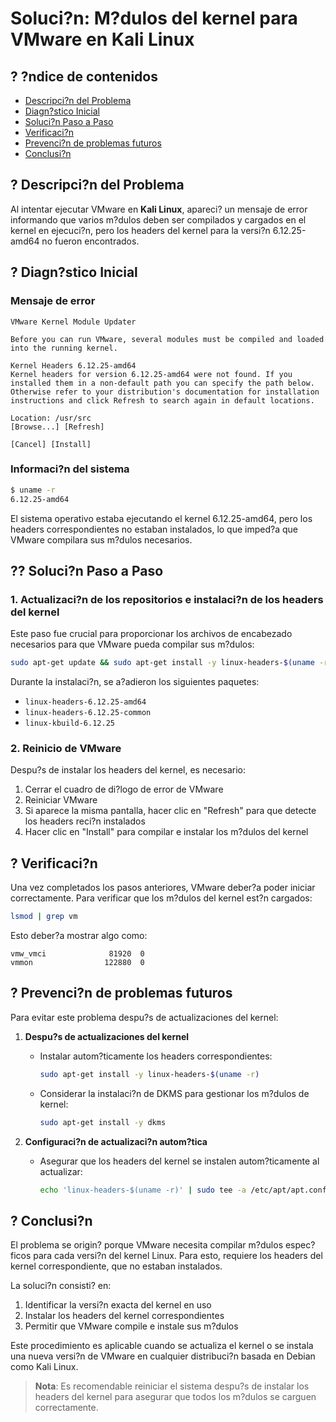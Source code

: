 # Soluci?n: M?dulos del kernel para VMware en Kali Linux

## ? ?ndice de contenidos
- [Descripci?n del Problema](#descripci?n-del-problema)
- [Diagn?stico Inicial](#diagn?stico-inicial)
- [Soluci?n Paso a Paso](#soluci?n-paso-a-paso)
- [Verificaci?n](#verificaci?n)
- [Prevenci?n de problemas futuros](#prevenci?n-de-problemas-futuros)
- [Conclusi?n](#conclusi?n)

## ? Descripci?n del Problema

Al intentar ejecutar VMware en **Kali Linux**, apareci? un mensaje de error informando que varios m?dulos deben ser compilados y cargados en el kernel en ejecuci?n, pero los headers del kernel para la versi?n 6.12.25-amd64 no fueron encontrados.

## ? Diagn?stico Inicial

### Mensaje de error

```
VMware Kernel Module Updater

Before you can run VMware, several modules must be compiled and loaded into the running kernel.

Kernel Headers 6.12.25-amd64
Kernel headers for version 6.12.25-amd64 were not found. If you installed them in a non-default path you can specify the path below. Otherwise refer to your distribution's documentation for installation instructions and click Refresh to search again in default locations.

Location: /usr/src
[Browse...] [Refresh]

[Cancel] [Install]
```

### Informaci?n del sistema

```bash
$ uname -r
6.12.25-amd64
```

El sistema operativo estaba ejecutando el kernel 6.12.25-amd64, pero los headers correspondientes no estaban instalados, lo que imped?a que VMware compilara sus m?dulos necesarios.

## ?? Soluci?n Paso a Paso

### 1. Actualizaci?n de los repositorios e instalaci?n de los headers del kernel

Este paso fue crucial para proporcionar los archivos de encabezado necesarios para que VMware pueda compilar sus m?dulos:

```bash
sudo apt-get update && sudo apt-get install -y linux-headers-$(uname -r)
```

Durante la instalaci?n, se a?adieron los siguientes paquetes:
- `linux-headers-6.12.25-amd64`
- `linux-headers-6.12.25-common`
- `linux-kbuild-6.12.25`

### 2. Reinicio de VMware

Despu?s de instalar los headers del kernel, es necesario:
1. Cerrar el cuadro de di?logo de error de VMware
2. Reiniciar VMware
3. Si aparece la misma pantalla, hacer clic en "Refresh" para que detecte los headers reci?n instalados
4. Hacer clic en "Install" para compilar e instalar los m?dulos del kernel

## ? Verificaci?n

Una vez completados los pasos anteriores, VMware deber?a poder iniciar correctamente. Para verificar que los m?dulos del kernel est?n cargados:

```bash
lsmod | grep vm
```

Esto deber?a mostrar algo como:
```
vmw_vmci              81920  0
vmmon                122880  0
```

## ? Prevenci?n de problemas futuros

Para evitar este problema despu?s de actualizaciones del kernel:

1. **Despu?s de actualizaciones del kernel**  
   - Instalar autom?ticamente los headers correspondientes:  
     ```bash
     sudo apt-get install -y linux-headers-$(uname -r)
     ```  
   - Considerar la instalaci?n de DKMS para gestionar los m?dulos de kernel:
     ```bash
     sudo apt-get install -y dkms
     ```

2. **Configuraci?n de actualizaci?n autom?tica**  
   - Asegurar que los headers del kernel se instalen autom?ticamente al actualizar:
     ```bash
     echo 'linux-headers-$(uname -r)' | sudo tee -a /etc/apt/apt.conf.d/01autoremove-kernels
     ```

## ? Conclusi?n

El problema se origin? porque VMware necesita compilar m?dulos espec?ficos para cada versi?n del kernel Linux. Para esto, requiere los headers del kernel correspondiente, que no estaban instalados. 

La soluci?n consisti? en:
1. Identificar la versi?n exacta del kernel en uso  
2. Instalar los headers del kernel correspondientes  
3. Permitir que VMware compile e instale sus m?dulos  

Este procedimiento es aplicable cuando se actualiza el kernel o se instala una nueva versi?n de VMware en cualquier distribuci?n basada en Debian como Kali Linux.

> **Nota**: Es recomendable reiniciar el sistema despu?s de instalar los headers del kernel para asegurar que todos los m?dulos se carguen correctamente.
